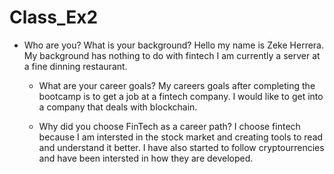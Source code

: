 # Class_Ex2
  * Who are you? What is your background?
    Hello my name is Zeke Herrera. My background has nothing to do with fintech I am currently a server at a fine dinning restaurant.

    * What are your career goals?
    My careers goals after completing the bootcamp is to get a job at a fintech company. I would like to get into a company that deals with blockchain.

    * Why did you choose FinTech as a career path?
    I choose fintech because I am intersted in the stock market and creating tools to read and understand it better. I have also started to follow cryptourrencies and have been intersted in how they are developed. 
